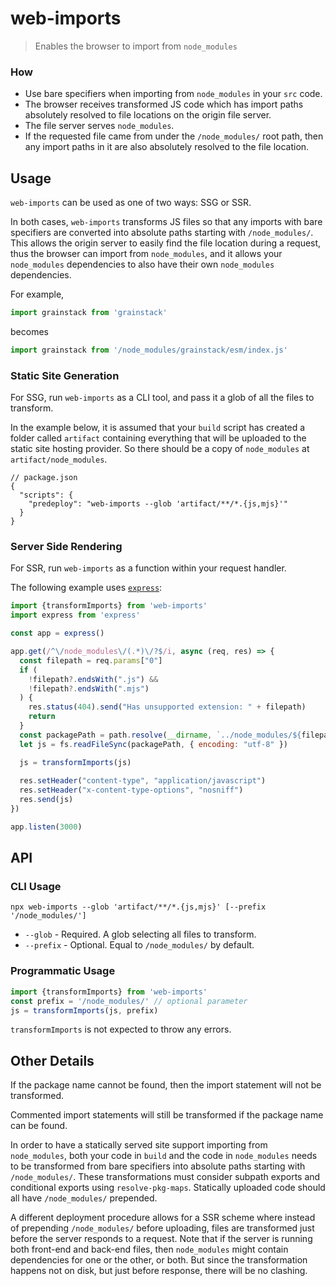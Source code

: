 # web-imports

> Enables the browser to import from `node_modules`

### How

* Use bare specifiers when importing from `node_modules` in your `src` code.
* The browser receives transformed JS code which has import paths absolutely resolved to file locations on the origin file server.
* The file server serves `node_modules`.
* If the requested file came from under the `/node_modules/` root path, then any import paths in it are also absolutely resolved to the file location.

## Usage

`web-imports` can be used as one of two ways: SSG or SSR.

In both cases, `web-imports` transforms JS files so that any imports with bare specifiers are converted into absolute paths starting with `/node_modules/`. This allows the origin server to easily find the file location during a request, thus the browser can import from `node_modules`, and it allows your `node_modules` dependencies to also have their own `node_modules` dependencies.

For example,

```js
import grainstack from 'grainstack'
```

becomes

```js
import grainstack from '/node_modules/grainstack/esm/index.js'
```

### Static Site Generation

For SSG, run `web-imports` as a CLI tool, and pass it a glob of all the files to transform. 

In the example below, it is assumed that your `build` script has created a folder called `artifact` containing everything that will be uploaded to the static site hosting provider. So there should be a copy of `node_modules` at `artifact/node_modules`. 

```json5
// package.json
{
  "scripts": {
    "predeploy": "web-imports --glob 'artifact/**/*.{js,mjs}'"
  }
}
```

### Server Side Rendering

For SSR, run `web-imports` as a function within your request handler.

The following example uses [`express`](https://www.npmjs.com/package/express):

```js
import {transformImports} from 'web-imports'
import express from 'express'

const app = express()

app.get(/^\/node_modules\/(.*)\/?$/i, async (req, res) => {
  const filepath = req.params["0"]
  if (
    !filepath?.endsWith(".js") &&
    !filepath?.endsWith(".mjs")
  ) {
    res.status(404).send("Has unsupported extension: " + filepath)
    return
  }
  const packagePath = path.resolve(__dirname, `../node_modules/${filepath}`)
  let js = fs.readFileSync(packagePath, { encoding: "utf-8" })

  js = transformImports(js)
  
  res.setHeader("content-type", "application/javascript")
  res.setHeader("x-content-type-options", "nosniff")
  res.send(js)
})

app.listen(3000)
```

## API

### CLI Usage

```
npx web-imports --glob 'artifact/**/*.{js,mjs}' [--prefix '/node_modules/']
```

* `--glob` - Required. A glob selecting all files to transform.
* `--prefix` - Optional. Equal to `/node_modules/` by default.

### Programmatic Usage

```js
import {transformImports} from 'web-imports'
const prefix = '/node_modules/' // optional parameter
js = transformImports(js, prefix)
```

`transformImports` is not expected to throw any errors.

## Other Details

If the package name cannot be found, then the import statement will not be transformed.

Commented import statements will still be transformed if the package name can be found.

In order to have a statically served site support importing from `node_modules`, both your code in `build` and the code in `node_modules` needs to be transformed from bare specifiers into absolute paths starting with `/node_modules/`. These transformations must consider subpath exports and conditional exports using `resolve-pkg-maps`. Statically uploaded code should all have `/node_modules/` prepended.

A different deployment procedure allows for a SSR scheme where instead of prepending `/node_modules/` before uploading, files are transformed just before the server responds to a request. Note that if the server is running both front-end and back-end files, then `node_modules` might contain dependencies for one or the other, or both. But since the transformation happens not on disk, but just before response, there will be no clashing.
